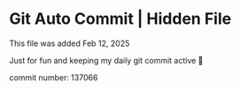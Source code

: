 # Git Auto Commit | Hidden File

This file was added Feb 12, 2025

Just for fun and keeping my daily git commit active 🤪

commit number: 137066

